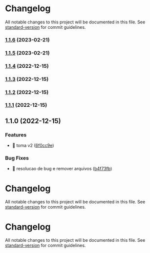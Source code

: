 # Changelog

All notable changes to this project will be documented in this file. See [standard-version](https://github.com/conventional-changelog/standard-version) for commit guidelines.

### [1.1.6](https://github.com/T-Terra/nlw_nodejs/compare/v1.1.5...v1.1.6) (2023-02-21)

### [1.1.5](https://github.com/T-Terra/nlw_nodejs/compare/v1.1.4...v1.1.5) (2023-02-21)

### [1.1.4](https://github.com/T-Terra/nlw_nodejs/compare/v1.1.3...v1.1.4) (2022-12-15)

### [1.1.3](https://github.com/T-Terra/nlw_nodejs/compare/v1.1.2...v1.1.3) (2022-12-15)

### [1.1.2](https://github.com/T-Terra/nlw_nodejs/compare/v1.1.1...v1.1.2) (2022-12-15)

### [1.1.1](https://github.com/T-Terra/nlw_nodejs/compare/v1.1.0...v1.1.1) (2022-12-15)

## 1.1.0 (2022-12-15)


### Features

* 🎸 toma v2 ([6f0cc9e](https://github.com/T-Terra/nlw_nodejs/commit/6f0cc9ec87e5f976eea685b01b5eaf38ef76d4e2))


### Bug Fixes

* 🐛 resolucao de bug e remover arquivos ([b4f73fb](https://github.com/T-Terra/nlw_nodejs/commit/b4f73fb51de60751a9beff481524daf44003f95b))

# Changelog

All notable changes to this project will be documented in this file. See [standard-version](https://github.com/conventional-changelog/standard-version) for commit guidelines.


# Changelog

All notable changes to this project will be documented in this file. See [standard-version](https://github.com/conventional-changelog/standard-version) for commit guidelines.

